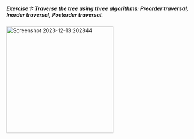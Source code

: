 ##### Exercise 1: Traverse the tree using three algorithms: Preorder traversal, Inorder traversal, Postorder traversal.
<img width="286" alt="Screenshot 2023-12-13 202844" src="https://github.com/trandung261o/c-dsa-exercises/assets/114976992/e9d74d3c-ba31-4639-9db6-f6d362c53205">
